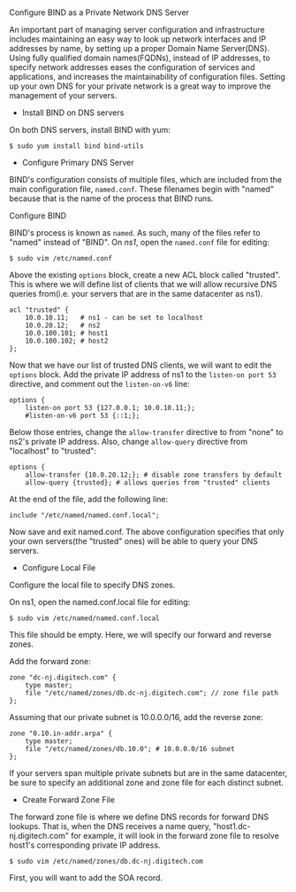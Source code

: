 #


##

Configure BIND as a Private Network DNS Server


An important part of managing server configuration and infrastructure includes maintaining an easy way to
look up network interfaces and IP addresses by name, by setting up a proper Domain Name Server(DNS).
Using fully qualified domain names(FQDNs), instead of IP addresses, to specify network addresses eases the
configuration of services and applications, and increases the maintainability of configuration files. Setting
up your own DNS for your private network is a great way to improve the management of your servers.


* Install BIND on DNS servers

On both DNS servers, install BIND with yum:

    $ sudo yum install bind bind-utils

* Configure Primary DNS Server

BIND's configuration consists of multiple files, which are included from the main configuration file, `named.conf`.
These filenames begin with "named" because that is the name of the process that BIND runs.

Configure BIND

BIND's process is known as `named`. As such, many of the files refer to "named" instead of "BIND".
On _ns1_, open the `named.conf` file for editing:

    $ sudo vim /etc/named.conf

Above the existing `options` block, create a new ACL block called "trusted". This is where we will define list of
clients that we will allow recursive DNS queries from(i.e. your servers that are in the same datacenter as ns1).

```
acl "trusted" {
    10.0.10.11;   # ns1 - can be set to localhost
    10.0.20.12;   # ns2
    10.0.100.101; # host1
    10.0.100.102; # host2
};
```

Now that we have our list of trusted DNS clients, we will want to edit the `options` block.
Add the private IP address of ns1 to the `listen-on port 53` directive, and comment out the `listen-on-v6` line:

```
options {
    listen-on port 53 {127.0.0.1; 10.0.10.11;};
    #listen-on-v6 port 53 {::1;};
```

Below those entries, change the `allow-transfer` directive to from "none" to ns2's private IP address. Also, change
`allow-query` directive from "localhost" to "trusted":
```
options {
    allow-transfer {10.0.20.12;}; # disable zone transfers by default
    allow-query {trusted}; # allows queries from "trusted" clients
```

At the end of the file, add the following line:
```
include "/etc/named/named.conf.local";
```

Now save and exit named.conf. The above configuration specifies that only your own servers(the "trusted" ones) will be able to query your DNS servers.


* Configure Local File

Configure the local file to specify DNS zones.

On ns1, open the named.conf.local file for editing:

    $ sudo vim /etc/named/named.conf.local

This file should be empty. Here, we will specify our forward and reverse zones.

Add the forward zone:
```
zone "dc-nj.digitech.com" {
    type master;
    file "/etc/named/zones/db.dc-nj.digitech.com"; // zone file path
};
```

Assuming that our private subnet is 10.0.0.0/16, add the reverse zone:
```
zone "0.10.in-addr.arpa" {
    type master;
    file "/etc/named/zones/db.10.0"; # 10.0.0.0/16 subnet
};
```
If your servers span multiple private subnets but are in the same datacenter, be sure to specify an additional zone and zone file for each distinct subnet.

* Create Forward Zone File

The forward zone file is where we define DNS records for forward DNS lookups.
That is, when the DNS receives a name query, "host1.dc-nj.digitech.com" for example, it will look in the forward zone file to resolve host1's corresponding private IP address.

    $ sudo vim /etc/named/zones/db.dc-nj.digitech.com

First, you will want to add the SOA record.
